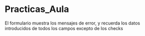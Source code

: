 # Practicas_Aula
El formulario muestra los mensajes de error, y recuerda los datos introducidos de todos los campos excepto de los checks
